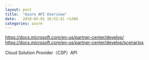 ```yaml
---
layout: post
title:  "Azure API Overview"
date:   2018-03-01 16:52:41 +1200
categories: azure
---
```


https://docs.microsoft.com/en-us/partner-center/develop/
https://docs.microsoft.com/en-us/partner-center/develop/scenarios

Cloud Solution Provider（CSP）API